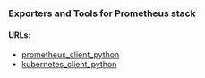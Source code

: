 ### Exporters and Tools for Prometheus stack
#### URLs:
- [prometheus_client_python](https://github.com/prometheus/client_python)
- [kubernetes_client_python](https://github.com/kubernetes-client/python)
